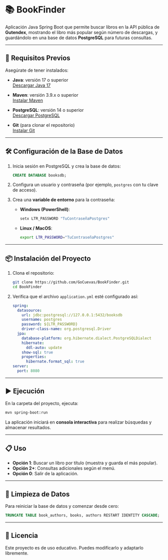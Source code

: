 # 📚 BookFinder

Aplicación Java Spring Boot que permite buscar libros en la API pública de **Gutendex**, mostrando el libro más popular según número de descargas, y guardándolo en una base de datos **PostgreSQL** para futuras consultas.

---

## 🚀 Requisitos Previos

Asegúrate de tener instalados:

- **Java**: versión 17 o superior  
  [Descargar Java 17](https://adoptium.net/temurin/releases/?version=17)

- **Maven**: versión 3.9.x o superior  
  [Instalar Maven](https://maven.apache.org/install.html)

- **PostgreSQL**: versión 14 o superior  
  [Descargar PostgreSQL](https://www.postgresql.org/download/)

- **Git** (para clonar el repositorio)  
  [Instalar Git](https://git-scm.com/downloads)

---

## 🛠 Configuración de la Base de Datos

1. Inicia sesión en PostgreSQL y crea la base de datos:
   ```sql
   CREATE DATABASE booksdb;
   ```

2. Configura un usuario y contraseña (por ejemplo, `postgres` con tu clave de acceso).

3. Crea una **variable de entorno** para la contraseña:
   - **Windows (PowerShell)**:
     ```powershell
     setx LTR_PASSWORD "TuContraseñaPostgres"
     ```
   - **Linux / MacOS**:
     ```bash
     export LTR_PASSWORD="TuContraseñaPostgres"
     ```

---

## 📦 Instalación del Proyecto

1. Clona el repositorio:
   ```bash
   git clone https://github.com/GoCuevas/BookFinder.git
   cd BookFinder
   ```

2. Verifica que el archivo `application.yml` esté configurado así:
   ```yaml
   spring:
     datasource:
       url: jdbc:postgresql://127.0.0.1:5432/booksdb
       username: postgres
       password: ${LTR_PASSWORD}
       driver-class-name: org.postgresql.Driver
     jpa:
       database-platform: org.hibernate.dialect.PostgreSQLDialect
       hibernate:
         ddl-auto: update
       show-sql: true
       properties:
         hibernate.format_sql: true
   server:
     port: 8080
   ```

---

## ▶️ Ejecución

En la carpeta del proyecto, ejecuta:

```bash
mvn spring-boot:run
```

La aplicación iniciará en **consola interactiva** para realizar búsquedas y almacenar resultados.

---

## 📋 Uso

- **Opción 1**: Buscar un libro por título (muestra y guarda el más popular).
- **Opción 2+**: Consultas adicionales según el menú.
- **Opción 0**: Salir de la aplicación.

---

## 🧹 Limpieza de Datos

Para reiniciar la base de datos y comenzar desde cero:

```sql
TRUNCATE TABLE book_authors, books, authors RESTART IDENTITY CASCADE;
```

---

## 📄 Licencia

Este proyecto es de uso educativo. Puedes modificarlo y adaptarlo libremente.

